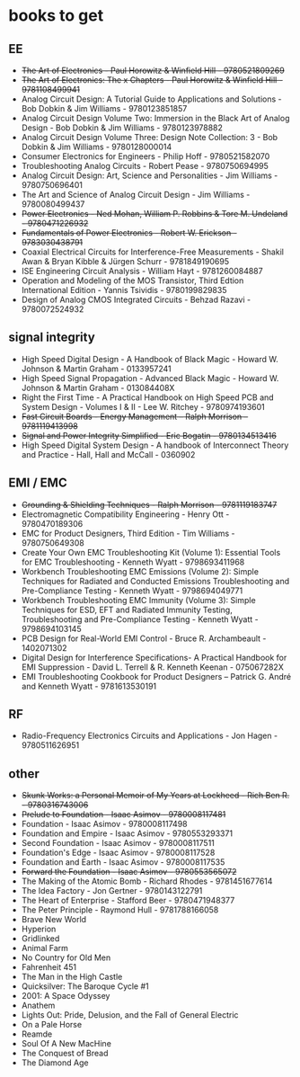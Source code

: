 # books to get

## EE

- ~~The Art of Electronics - Paul Horowitz & Winfield Hill - 9780521809269~~
- ~~The Art of Electronics: The x Chapters - Paul Horowitz & Winfield Hill - 9781108499941~~
- Analog Circuit Design: A Tutorial Guide to Applications and Solutions - Bob Dobkin & Jim Williams - 9780123851857
- Analog Circuit Design Volume Two: Immersion in the Black Art of Analog Design - Bob Dobkin & Jim Williams - 9780123978882
- Analog Circuit Design Volume Three: Design Note Collection: 3 - Bob Dobkin & Jim Williams - 9780128000014
- Consumer Electronics for Engineers - Philip Hoff - 9780521582070
- Troubleshooting Analog Circuits - Robert Pease - 9780750694995
- Analog Circuit Design: Art, Science and Personalities - Jim Williams - 9780750696401
- The Art and Science of Analog Circuit Design - Jim Williams - 9780080499437
- ~~Power Electronics -  Ned Mohan, William P. Robbins & Tore M. Undeland - 9780471226932~~
- ~~Fundamentals of Power Electronics -  Robert W. Erickson - 9783030438791~~
- Coaxial Electrical Circuits for Interference-Free Measurements - Shakil Awan & Bryan Kibble & Jürgen Schurr - 9781849190695
- ISE Engineering Circuit Analysis - William Hayt - 9781260084887
- Operation and Modeling of the MOS Transistor, Third Edtion International Edition - Yannis Tsividis - 9780199829835
- Design of Analog CMOS Integrated Circuits - Behzad Razavi - 9780072524932

## signal integrity

- High Speed Digital Design - A Handbook of Black Magic - Howard W. Johnson & Martin Graham - 0133957241
- High Speed Signal Propagation - Advanced Black Magic - Howard W. Johnson & Martin Graham - 013084408X
- Right the First Time - A Practical Handbook on High Speed PCB and System Design - Volumes I & II - Lee W. Ritchey - 9780974193601
- ~~Fast Circuit Boards - Energy Management – Ralph Morrison – 9781119413998~~
- ~~Signal and Power Integrity Simplified - Eric Bogatin - 9780134513416~~
- High Speed Digital System Design - A handbook of Interconnect Theory and Practice - Hall, Hall and McCall - 0360902

## EMI / EMC

- ~~Grounding & Shielding Techniques - Ralph Morrison - 9781119183747~~
- Electromagnetic Compatibility Engineering - Henry Ott - 9780470189306
- EMC for Product Designers, Third Edition - Tim Williams - 9780750649308
- Create Your Own EMC Troubleshooting Kit (Volume 1): Essential Tools for EMC Troubleshooting - Kenneth Wyatt - 9798693411968
- Workbench Troubleshooting EMC Emissions (Volume 2): Simple Techniques for Radiated and Conducted Emissions Troubleshooting and Pre-Compliance Testing - Kenneth Wyatt - 9798694049771
- Workbench Troubleshooting EMC Immunity (Volume 3): Simple Techniques for ESD, EFT and Radiated Immunity Testing, Troubleshooting and Pre-Compliance Testing - Kenneth Wyatt - 9798694103145
- PCB Design for Real-World EMI Control - Bruce R. Archambeault - 1402071302
- Digital Design for Interference Specifications- A Practical Handbook for EMI Suppression - David L. Terrell & R. Kenneth Keenan - 075067282X
- EMI Troubleshooting Cookbook for Product Designers – Patrick G. André and Kenneth Wyatt - 9781613530191

## RF

- Radio-Frequency Electronics Circuits and Applications - Jon Hagen - 9780511626951

## other

- ~~Skunk Works: a Personal Memoir of My Years at Lockheed - Rich Ben R. - 9780316743006~~
- ~~Prelude to Foundation - Isaac Asimov - 9780008117481~~
- Foundation - Isaac Asimov - 9780008117498
- Foundation and Empire - Isaac Asimov - 9780553293371
- Second Foundation - Isaac Asimov - 9780008117511
- Foundation's Edge - Isaac Asimov - 9780008117528
- Foundation and Earth - Isaac Asimov - 9780008117535
- ~~Forward the Foundation - Isaac Asimov - 9780553565072~~
- The Making of the Atomic Bomb - Richard Rhodes - 9781451677614
- The Idea Factory - Jon Gertner - 9780143122791
- The Heart of Enterprise - Stafford Beer - 9780471948377
- The Peter Principle - Raymond Hull - 9781788166058
- Brave New World
- Hyperion
- Gridlinked
- Animal Farm
- No Country for Old Men
- Fahrenheit 451
- The Man in the High Castle
- Quicksilver: The Baroque Cycle #1
- 2001: A Space Odyssey
- Anathem
- Lights Out: Pride, Delusion, and the Fall of General Electric
- On a Pale Horse
- Reamde
- Soul Of A New MacHine
- The Conquest of Bread
- The Diamond Age
